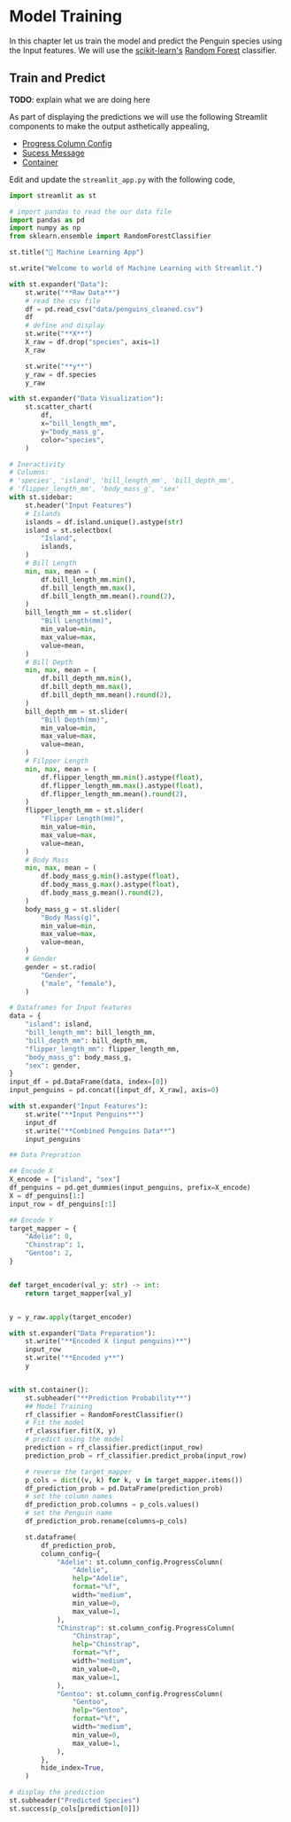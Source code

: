 # Model Training

In this chapter let us train the model and predict the Penguin species using the Input features. We will use the [scikit-learn's](https://scikit-learn.org/stable/index.html) [Random Forest](https://scikit-learn.org/stable/modules/ensemble.html#forest) classifier.

## Train and Predict

__TODO__: explain what we are doing here 


As part of displaying the predictions we will use the following Streamlit components to make the output asthetically appealing,

- [Progress Column Config](https://docs.streamlit.io/develop/api-reference/data/st.column_config/st.column_config.progresscolumn)
- [Sucess Message](https://docs.streamlit.io/develop/api-reference/status/st.success)
- [Container](https://docs.streamlit.io/develop/api-reference/layout/st.container)

Edit and update the `streamlit_app.py` with the following code,

```py linenums="1" hl_lines="5-6 147-198"
import streamlit as st

# import pandas to read the our data file
import pandas as pd
import numpy as np
from sklearn.ensemble import RandomForestClassifier

st.title("🤖 Machine Learning App")

st.write("Welcome to world of Machine Learning with Streamlit.")

with st.expander("Data"):
    st.write("**Raw Data**")
    # read the csv file
    df = pd.read_csv("data/penguins_cleaned.csv")
    df
    # define and display
    st.write("**X**")
    X_raw = df.drop("species", axis=1)
    X_raw

    st.write("**y**")
    y_raw = df.species
    y_raw

with st.expander("Data Visualization"):
    st.scatter_chart(
        df,
        x="bill_length_mm",
        y="body_mass_g",
        color="species",
    )

# Ineractivity
# Columns:
# 'species', 'island', 'bill_length_mm', 'bill_depth_mm',
# 'flipper_length_mm', 'body_mass_g', 'sex'
with st.sidebar:
    st.header("Input Features")
    # Islands
    islands = df.island.unique().astype(str)
    island = st.selectbox(
        "Island",
        islands,
    )
    # Bill Length
    min, max, mean = (
        df.bill_length_mm.min(),
        df.bill_length_mm.max(),
        df.bill_length_mm.mean().round(2),
    )
    bill_length_mm = st.slider(
        "Bill Length(mm)",
        min_value=min,
        max_value=max,
        value=mean,
    )
    # Bill Depth
    min, max, mean = (
        df.bill_depth_mm.min(),
        df.bill_depth_mm.max(),
        df.bill_depth_mm.mean().round(2),
    )
    bill_depth_mm = st.slider(
        "Bill Depth(mm)",
        min_value=min,
        max_value=max,
        value=mean,
    )
    # Filpper Length
    min, max, mean = (
        df.flipper_length_mm.min().astype(float),
        df.flipper_length_mm.max().astype(float),
        df.flipper_length_mm.mean().round(2),
    )
    flipper_length_mm = st.slider(
        "Flipper Length(mm)",
        min_value=min,
        max_value=max,
        value=mean,
    )
    # Body Mass
    min, max, mean = (
        df.body_mass_g.min().astype(float),
        df.body_mass_g.max().astype(float),
        df.body_mass_g.mean().round(2),
    )
    body_mass_g = st.slider(
        "Body Mass(g)",
        min_value=min,
        max_value=max,
        value=mean,
    )
    # Gender
    gender = st.radio(
        "Gender",
        ("male", "female"),
    )

# Dataframes for Input features
data = {
    "island": island,
    "bill_length_mm": bill_length_mm,
    "bill_depth_mm": bill_depth_mm,
    "flipper_length_mm": flipper_length_mm,
    "body_mass_g": body_mass_g,
    "sex": gender,
}
input_df = pd.DataFrame(data, index=[0])
input_penguins = pd.concat([input_df, X_raw], axis=0)

with st.expander("Input Features"):
    st.write("**Input Penguins**")
    input_df
    st.write("**Combined Penguins Data**")
    input_penguins

## Data Prepration

## Encode X
X_encode = ["island", "sex"]
df_penguins = pd.get_dummies(input_penguins, prefix=X_encode)
X = df_penguins[1:]
input_row = df_penguins[:1]

## Encode Y
target_mapper = {
    "Adelie": 0,
    "Chinstrap": 1,
    "Gentoo": 2,
}


def target_encoder(val_y: str) -> int:
    return target_mapper[val_y]


y = y_raw.apply(target_encoder)

with st.expander("Data Preparation"):
    st.write("**Encoded X (input penguins)**")
    input_row
    st.write("**Encoded y**")
    y


with st.container():
    st.subheader("**Prediction Probability**")
    ## Model Training
    rf_classifier = RandomForestClassifier()
    # Fit the model
    rf_classifier.fit(X, y)
    # predict using the model
    prediction = rf_classifier.predict(input_row)
    prediction_prob = rf_classifier.predict_proba(input_row)

    # reverse the target_mapper
    p_cols = dict((v, k) for k, v in target_mapper.items())
    df_prediction_prob = pd.DataFrame(prediction_prob)
    # set the column names
    df_prediction_prob.columns = p_cols.values()
    # set the Penguin name
    df_prediction_prob.rename(columns=p_cols)

    st.dataframe(
        df_prediction_prob,
        column_config={
            "Adelie": st.column_config.ProgressColumn(
                "Adelie",
                help="Adelie",
                format="%f",
                width="medium",
                min_value=0,
                max_value=1,
            ),
            "Chinstrap": st.column_config.ProgressColumn(
                "Chinstrap",
                help="Chinstrap",
                format="%f",
                width="medium",
                min_value=0,
                max_value=1,
            ),
            "Gentoo": st.column_config.ProgressColumn(
                "Gentoo",
                help="Gentoo",
                format="%f",
                width="medium",
                min_value=0,
                max_value=1,
            ),
        },
        hide_index=True,
    )

# display the prediction
st.subheader("Predicted Species")
st.success(p_cols[prediction[0]])
```